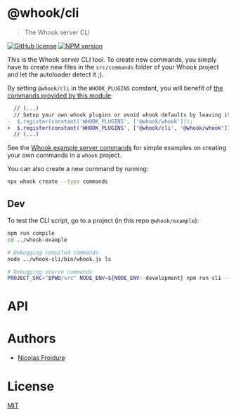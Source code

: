 [//]: # ( )
[//]: # (This file is automatically generated by a `metapak`)
[//]: # (module. Do not change it  except between the)
[//]: # (`content:start/end` flags, your changes would)
[//]: # (be overridden.)
[//]: # ( )
# @whook/cli
> The Whook server CLI

[![GitHub license](https://img.shields.io/badge/license-MIT-blue.svg)](https://github.com/nfroidure/whook/blob/master/packages/whook-cli/LICENSE)
[![NPM version](https://badge.fury.io/js/%40whook%2Fcli.svg)](https://npmjs.org/package/@whook/cli)


[//]: # (::contents:start)

This is the Whook server CLI tool. To create new commands, you simply
 have to create new files in the `src/commands` folder of your Whook
 project and let the autoloader detect it ;).

By setting `@whook/cli` in the `WHOOK_PLUGINS` constant, you will
 benefit of [the commands provided by this module](https://github.com/nfroidure/whook/tree/master/packages/whook-cli/src/commands):
```diff
  // (...)
  // Setup your own whook plugins or avoid whook defaults by leaving it empty
-  $.register(constant('WHOOK_PLUGINS', ['@whook/whook']));
+  $.register(constant('WHOOK_PLUGINS', ['@whook/cli', '@whook/whook']));
  // (...)
```

See the [Whook example server commands](https://github.com/nfroidure/whook/tree/master/packages/whook-example/src/commands)
 for simple examples on creating your own commands in a `whook` project.

You can also create a new command by running:
```sh
npx whook create --type commands
```

## Dev

To test the CLI script, go to a project (in this repo `@whook/example`):
```sh
npm run compile
cd ../whook-example

# Debugging compiled commands
node ../whook-cli/bin/whook.js ls

# Debugging source commands
PROJECT_SRC="$PWD/src" NODE_ENV=${NODE_ENV:-development} npm run cli -- babel-node --extensions '.ts,.js' -- ../whook-cli/bin/whook.js ls
```

[//]: # (::contents:end)

# API

# Authors
- [Nicolas Froidure](http://insertafter.com/en/index.html)

# License
[MIT](https://github.com/nfroidure/whook/blob/master/packages/whook-cli/LICENSE)
